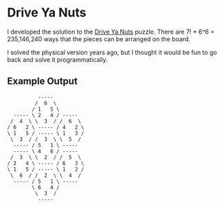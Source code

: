 # Drive Ya Nuts

I developed the solution to the
[Drive Ya Nuts](https://www.jaapsch.net/puzzles/circus.htm) puzzle. There are
7! * 6^6 = 235,146,240 ways that the pieces can be arranged on the board.

I solved the physical version years ago, but I thought it would be fun to go
back and solve it programmatically.

## Example Output

```
          -----
         /  6  \
        / 1   5 \
  ----- \ 2   4 / -----
 /  4  \ \  3  / /  6  \
/ 6   2 \ ----- / 4   2 \
\ 1   5 / ----- \ 1   3 /
 \  3  / /  3  \ \  5  /
  ----- / 5   1 \ -----
  ----- \ 4   6 / -----
 /  3  \ \  2  / /  5  \
/ 2   4 \ ----- / 6   3 \
\ 1   5 / ----- \ 1   2 /
 \  6  / /  2  \ \  4  /
  ----- / 5   1 \ -----
        \ 6   4 /
         \  3  /
          -----
```
